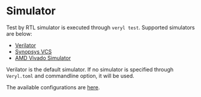 # Simulator

Test by RTL simulator is executed through `veryl test`.
Supported simulators are below:

* [Verilator](https://www.veripool.org/verilator/)
* [Synopsys VCS](https://www.synopsys.com/verification/simulation/vcs.html)
* [AMD Vivado Simulator](https://www.xilinx.com/products/design-tools/vivado/verification.html)

Verilator is the default simulator.
If no simulator is specified through `Veryl.toml` and commandline option, it will be used.

The available configurations are [here](./01_project_configuration/04_test.md).
